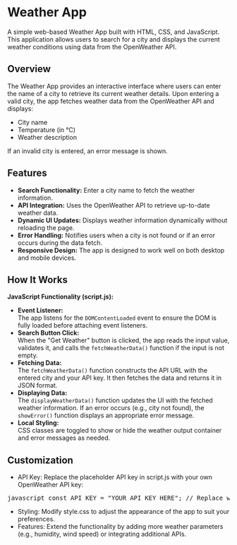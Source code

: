 # Weather App

A simple web-based Weather App built with HTML, CSS, and JavaScript. This application allows users to search for a city and displays the current weather conditions using data from the OpenWeather API.

## Overview

The Weather App provides an interactive interface where users can enter the name of a city to retrieve its current weather details. Upon entering a valid city, the app fetches weather data from the OpenWeather API and displays:
- City name
- Temperature (in °C)
- Weather description

If an invalid city is entered, an error message is shown.

## Features

- **Search Functionality:** Enter a city name to fetch the weather information.
- **API Integration:** Uses the OpenWeather API to retrieve up-to-date weather data.
- **Dynamic UI Updates:** Displays weather information dynamically without reloading the page.
- **Error Handling:** Notifies users when a city is not found or if an error occurs during the data fetch.
- **Responsive Design:** The app is designed to work well on both desktop and mobile devices.


## How It Works

**JavaScript Functionality (script.js):**  
   - **Event Listener:**  
     The app listens for the `DOMContentLoaded` event to ensure the DOM is fully loaded before attaching event listeners.
   - **Search Button Click:**  
     When the "Get Weather" button is clicked, the app reads the input value, validates it, and calls the `fetchWeatherData()` function if the input is not empty.
   - **Fetching Data:**  
     The `fetchWeatherData()` function constructs the API URL with the entered city and your API key. It then fetches the data and returns it in JSON format.
   - **Displaying Data:**  
     The `displayWeatherData()` function updates the UI with the fetched weather information. If an error occurs (e.g., city not found), the `showError()` function displays an appropriate error message.
   - **Local Styling:**  
     CSS classes are toggled to show or hide the weather output container and error messages as needed.


## Customization

- API Key:
Replace the placeholder API key in script.js with your own OpenWeather API key:

<pre>javascript const API_KEY = "YOUR_API_KEY_HERE"; // Replace with your API key</pre>

- Styling:
Modify style.css to adjust the appearance of the app to suit your preferences.
- Features:
Extend the functionality by adding more weather parameters (e.g., humidity, wind speed) or integrating additional APIs.



